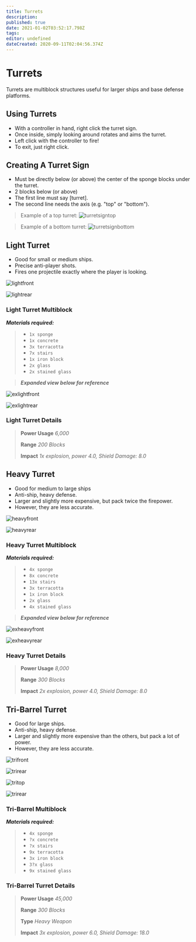 ```yaml
---
title: Turrets
description: 
published: true
date: 2021-01-02T03:52:17.798Z
tags: 
editor: undefined
dateCreated: 2020-09-11T02:04:56.374Z
---
```



# Turrets
Turrets are multiblock structures useful for larger ships and base defense platforms.

## Using Turrets
- With a controller in hand, right click the turret sign.
- Once inside, simply looking around rotates and aims the turret.
- Left click with the controller to fire!
- To exit, just right click.

## Creating A Turret Sign
- Must be directly below (or above) the center of the sponge blocks under the turret. 
- 2 blocks below (or above)
- The first line must say [turret].
- The second line needs the axis (e.g. "top" or "bottom").

> Example of a top turret:
![turretsigntop]

> Example of a bottom turret:
![turretsignbottom]

## Light Turret
- Good for small or medium ships.
- Precise anti-player shots.
- Fires one projectile exactly where the player is looking.

![lightfront]

![lightrear]

### Light Turret Multiblock
***Materials required:***
> * `1x sponge`
> * `1x concrete`
> * `3x terracotta`
> * `7x stairs`
> * `1x iron block`
> * `2x glass`
> * `2x stained glass`

> ***Expanded view below for reference***

![exlightfront]

![exlightrear]

### Light Turret Details

> **Power Usage** *6,000*
>
> **Range** *200 Blocks*
>
> **Impact** *1x explosion, power 4.0, Shield Damage: 8.0*

## Heavy Turret
- Good for medium to large ships
- Anti-ship, heavy defense.
- Larger and slightly more expensive, but pack twice the firepower. 
- However, they are less accurate.

![heavyfront]

![heavyrear]

### Heavy Turret Multiblock
***Materials required:***
> * `4x sponge`
> * `8x concrete`
> * `13x stairs`
> * `3x terracotta`
> * `1x iron block`
> * `2x glass`
> * `4x stained glass`

> ***Expanded view below for reference***

![exheavyfront]

![exheavyrear]

### Heavy Turret Details

> **Power Usage** *8,000*
>
> **Range** *300 Blocks*
>
> **Impact** *2x explosion, power 4.0, Shield Damage: 8.0*

## Tri-Barrel Turret
- Good for large ships.
- Anti-ship, heavy defense.
- Larger and slightly more expensive than the others, but pack a lot of power.
- However, they are less accurate.

![trifront]

![trirear]

![tritop]

![trirear]


### Tri-Barrel Multiblock
***Materials required:***
> * `4x sponge`
> * `?x concrete`
> * `?x stairs`
> * `9x terracotta`
> * `3x iron block`
> * `3?x glass`
> * `9x stained glass`


### Tri-Barrel Turret Details

> **Power Usage** *45,000*
>
> **Range** *300 Blocks*
>
> **Type** *Heavy Weapon*
>
> **Impact** *3x explosion, power 6.0, Shield Damage: 18.0*

[turretsigntop]: https://i.imgur.com/1rest8q.png
[turretsignbottom]: https://i.imgur.com/otgtaXG.png
[heavyfront]: https://i.imgur.com/UFjqylm.png
[heavyrear]: https://i.imgur.com/zdy2ulG.png
[exheavyfront]: https://i.imgur.com/EWx1UTa.png
[exheavyrear]: https://i.imgur.com/QbGujCF.png
[lightfront]: https://i.imgur.com/NNTG8Sv.png
[lightrear]: https://i.imgur.com/zO6XVBk.png
[exlightfront]: https://i.imgur.com/ogStuXs.png
[exlightrear]: https://i.imgur.com/muj8a0x.png
[trifront]: https://imgur.com/EQC6WpD.png
[trirear]: https://imgur.com/z4TUTmw.png
[tritop]: https://imgur.com/YgqC2SN.png
[tribottom]: https://imgur.com/iJRh1ny.png
